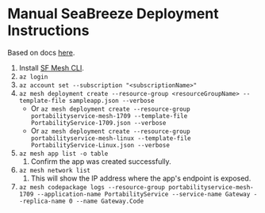 Manual SeaBreeze Deployment Instructions
========================================

Based on docs [here](https://github.com/Azure/seabreeze-preview-pr/blob/master/docs/conceptual-docs/application-deployment-quickstart.md).

1. Install [SF Mesh CLI](https://github.com/Azure/service-fabric-mesh-preview-pr/blob/private-preview_3/docs/conceptual-docs/cli-setup.md).
1. `az login`
1. `az account set --subscription "<subscriptionName>"`
1. `az mesh deployment create --resource-group <resourceGroupName> --template-file sampleapp.json --verbose`
    - Or `az mesh deployment create --resource-group portabilityservice-mesh-1709 --template-file PortabilityService-1709.json --verbose`
    - Or `az mesh deployment create --resource-group portabilityservice-mesh-linux --template-file PortabilityService-Linux.json --verbose`
1. `az mesh app list -o table`
    1. Confirm the app was created successfully.
1. `az mesh network list`
    1. This will show the IP address where the app's endpoint is exposed.
1. `az mesh codepackage logs --resource-group portabilityservice-mesh-1709 --application-name PortabilityService --service-name Gateway --replica-name 0 --name Gateway.Code`